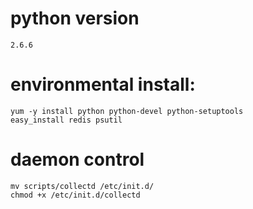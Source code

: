 # python version
    2.6.6

# environmental install:
    yum -y install python python-devel python-setuptools
    easy_install redis psutil


# daemon control
    mv scripts/collectd /etc/init.d/
    chmod +x /etc/init.d/collectd
